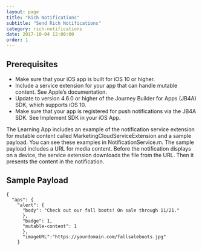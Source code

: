 ```yaml
---
layout: page
title: "Rich Notifications"
subtitle: "Send Rich Notifications"
category: rich-notifications
date: 2017-10-04 12:00:00
order: 1
---
```


## Prerequisites

* Make sure that your iOS app is built for iOS 10 or higher.
* Include a service extension for your app that can handle mutable content. See Apple’s documentation.
* Update to version 4.6.0 or higher of the Journey Builder for Apps (JB4A) SDK, which supports iOS 10.
* Make sure that your app is registered for push notifications via the JB4A SDK. See Implement SDK in your iOS App.

The Learning App includes an example of the notification service extension for mutable content called MarketingCloudServiceExtension and a sample payload. You can see these examples in NotificationService.m. The sample payload includes a URL for media content. Before the notification displays on a device, the service extension downloads the file from the URL. Then it presents the content in the notification.

## Sample Payload
```
{
  "aps": {
    "alert": {
      "body": "Check out our fall boots! On sale through 11/21."
      },
      "badge": 1,
      "mutable-content": 1
      },
      "imageURL":"https://yourdomain.com/fallsaleboots.jpg"
    }
```
